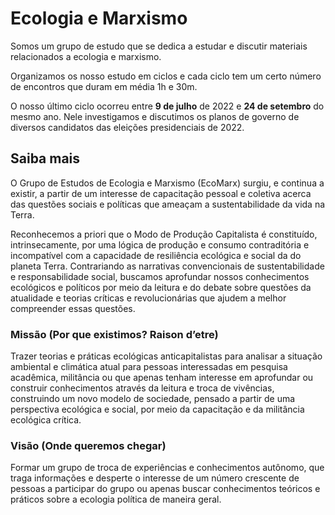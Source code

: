 # Ecologia e Marxismo

Somos um grupo de estudo que se dedica a estudar e discutir materiais relacionados a ecologia e marxismo.

Organizamos os nosso estudo em ciclos e cada ciclo tem um certo número de encontros que duram em média 1h e 30m.

O nosso último ciclo ocorreu entre **9 de julho** de 2022 e **24 de setembro** do mesmo ano.
Nele investigamos e discutimos os planos de governo de diversos candidatos das eleições presidenciais de 2022.

## Saiba mais

O Grupo de Estudos de Ecologia e Marxismo (EcoMarx) surgiu, e continua a existir, a partir de um interesse de capacitação pessoal e coletiva acerca das questões sociais e políticas que ameaçam a sustentabilidade da vida na Terra.

Reconhecemos a priori que o Modo de Produção Capitalista é constituído, intrinsecamente, por uma lógica de produção e consumo contraditória e incompatível com a capacidade de resiliência ecológica e social da do planeta Terra. Contrariando as narrativas convencionais de sustentabilidade e responsabilidade social, buscamos aprofundar nossos conhecimentos ecológicos e políticos por meio da leitura e do debate sobre questões da atualidade e teorias críticas e revolucionárias que ajudem a melhor compreender essas questões.

### Missão (Por que existimos? Raison d’etre)

Trazer teorias e práticas ecológicas anticapitalistas para analisar a situação ambiental e climática atual para pessoas interessadas em pesquisa acadêmica, militância ou que apenas tenham interesse em aprofundar ou construir conhecimentos através da leitura e troca de vivências, construindo um novo modelo de sociedade, pensado a partir de uma perspectiva ecológica e social, por meio da capacitação e da militância ecológica crítica.

### Visão (Onde queremos chegar)

Formar um grupo de troca de experiências e conhecimentos autônomo, que traga informações e desperte o interesse de um número crescente de pessoas a participar do grupo ou apenas buscar conhecimentos teóricos e práticos sobre  a ecologia política de maneira geral.
